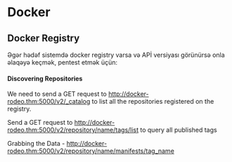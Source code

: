 # Docker




## Docker Registry

Əgər hədəf sistemdə docker registry varsa və APİ versiyası görünürsə onla əlaqəyə keçmək, pentest etmək üçün:

#### Discovering Repositories 
We need to send a GET request to http://docker-rodeo.thm:5000/v2/_catalog to list all the repositories registered on the registry.

Send a GET request to http://docker-rodeo.thm:5000/v2/repository/name/tags/list to query all published tags

Grabbing the Data - http://docker-rodeo.thm:5000/v2/repository/name/manifests/tag_name

